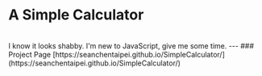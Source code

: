 # A Simple Calculator
<br>
I know it looks shabby. I'm new to JavaScript, give me some time.
---
### Project Page
[https://seanchentaipei.github.io/SimpleCalculator/](https://seanchentaipei.github.io/SimpleCalculator/)
